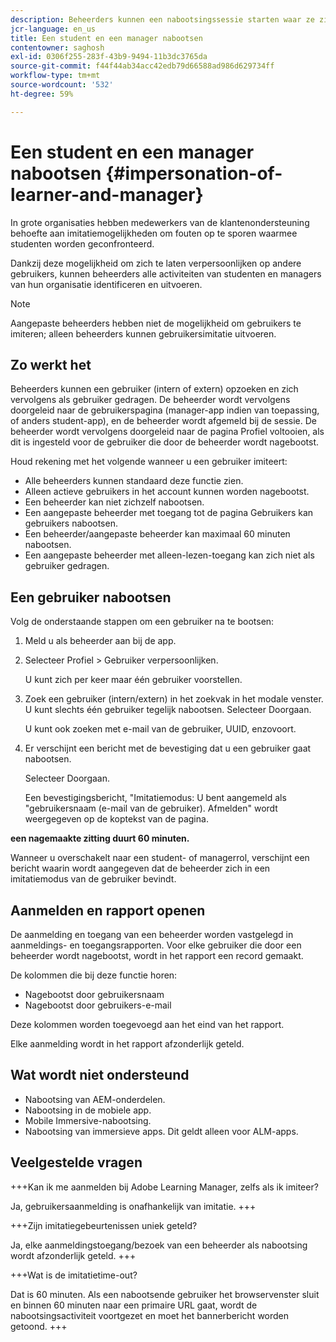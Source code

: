 ```yaml
---
description: Beheerders kunnen een nabootsingssessie starten waar ze zich namens elke gebruiker kunnen aanmelden bij diens account in een student- of managerrol.
jcr-language: en_us
title: Een student en een manager nabootsen
contentowner: saghosh
exl-id: 0306f255-283f-43b9-9494-11b3dc3765da
source-git-commit: f44f44ab34acc42edb79d66588ad986d629734ff
workflow-type: tm+mt
source-wordcount: '532'
ht-degree: 59%

---
```


# Een student en een manager nabootsen {#impersonation-of-learner-and-manager}

In grote organisaties hebben medewerkers van de klantenondersteuning behoefte aan imitatiemogelijkheden om fouten op te sporen waarmee studenten worden geconfronteerd.

Dankzij deze mogelijkheid om zich te laten verpersoonlijken op andere gebruikers, kunnen beheerders alle activiteiten van studenten en managers van hun organisatie identificeren en uitvoeren.

>[!NOTE]
>
>Aangepaste beheerders hebben niet de mogelijkheid om gebruikers te imiteren; alleen beheerders kunnen gebruikersimitatie uitvoeren.

## Zo werkt het

Beheerders kunnen een gebruiker (intern of extern) opzoeken en zich vervolgens als gebruiker gedragen. De beheerder wordt vervolgens doorgeleid naar de gebruikerspagina (manager-app indien van toepassing, of anders student-app), en de beheerder wordt afgemeld bij de sessie. De beheerder wordt vervolgens doorgeleid naar de pagina Profiel voltooien, als dit is ingesteld voor de gebruiker die door de beheerder wordt nagebootst.

Houd rekening met het volgende wanneer u een gebruiker imiteert:

* Alle beheerders kunnen standaard deze functie zien.
* Alleen actieve gebruikers in het account kunnen worden nagebootst.
* Een beheerder kan niet zichzelf nabootsen.
* Een aangepaste beheerder met toegang tot de pagina Gebruikers kan gebruikers nabootsen.
* Een beheerder/aangepaste beheerder kan maximaal 60 minuten nabootsen.
* Een aangepaste beheerder met alleen-lezen-toegang kan zich niet als gebruiker gedragen.

## Een gebruiker nabootsen

Volg de onderstaande stappen om een gebruiker na te bootsen:

1. Meld u als beheerder aan bij de app.
1. Selecteer Profiel > Gebruiker verpersoonlijken.

   U kunt zich per keer maar één gebruiker voorstellen.

1. Zoek een gebruiker (intern/extern) in het zoekvak in het modale venster. U kunt slechts één gebruiker tegelijk nabootsen. Selecteer Doorgaan.

   U kunt ook zoeken met e-mail van de gebruiker, UUID, enzovoort.

1. Er verschijnt een bericht met de bevestiging dat u een gebruiker gaat nabootsen.

   Selecteer Doorgaan.

   Een bevestigingsbericht, &quot;Imitatiemodus: U bent aangemeld als &quot;gebruikersnaam (e-mail van de gebruiker). Afmelden&quot; wordt weergegeven op de koptekst van de pagina.

**een nagemaakte zitting duurt 60 minuten.**

Wanneer u overschakelt naar een student- of managerrol, verschijnt een bericht waarin wordt aangegeven dat de beheerder zich in een imitatiemodus van de gebruiker bevindt.

## Aanmelden en rapport openen

De aanmelding en toegang van een beheerder worden vastgelegd in aanmeldings- en toegangsrapporten. Voor elke gebruiker die door een beheerder wordt nagebootst, wordt in het rapport een record gemaakt.

De kolommen die bij deze functie horen:

* Nagebootst door gebruikersnaam
* Nagebootst door gebruikers-e-mail

Deze kolommen worden toegevoegd aan het eind van het rapport.

Elke aanmelding wordt in het rapport afzonderlijk geteld.

## Wat wordt niet ondersteund

* Nabootsing van AEM-onderdelen.
* Nabootsing in de mobiele app.
* Mobile Immersive-nabootsing.
* Nabootsing van immersieve apps. Dit geldt alleen voor ALM-apps.

## Veelgestelde vragen

+++Kan ik me aanmelden bij Adobe Learning Manager, zelfs als ik imiteer?

Ja, gebruikersaanmelding is onafhankelijk van imitatie.
+++

+++Zijn imitatiegebeurtenissen uniek geteld?

Ja, elke aanmeldingstoegang/bezoek van een beheerder als nabootsing wordt afzonderlijk geteld.
+++

+++Wat is de imitatietime-out?

Dat is 60 minuten. Als een nabootsende gebruiker het browservenster sluit en binnen 60 minuten naar een primaire URL gaat, wordt de nabootsingsactiviteit voortgezet en moet het bannerbericht worden getoond.
+++
